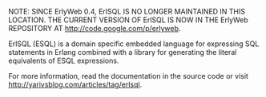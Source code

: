 NOTE: SINCE ErlyWeb 0.4, ErlSQL IS NO LONGER MAINTAINED IN THIS LOCATION. THE CURRENT VERSION OF ErlSQL IS NOW IN THE ErlyWeb REPOSITORY AT http://code.google.com/p/erlyweb.

ErlSQL (ESQL) is a domain specific embedded language for expressing SQL statements in Erlang combined with a library for generating the literal equivalents of ESQL expressions.

For more information, read the documentation in the source code or visit http://yarivsblog.com/articles/tag/erlsql.